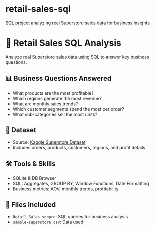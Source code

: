 # retail-sales-sql
SQL project analyzing real Superstore sales data for business insights

# 🛒 Retail Sales SQL Analysis

Analyze real Superstore sales data using SQL to answer key business questions.

## 📊 Business Questions Answered
- What products are the most profitable?
- Which regions generate the most revenue?
- What are monthly sales trends?
- Which customer segments spend the most per order?
- What sub-categories sell the most units?

## 💾 Dataset
- Source: [Kaggle Superstore Dataset](https://www.kaggle.com/datasets/vivek468/superstore-dataset-final)
- Includes orders, products, customers, regions, and profit details

## 🛠 Tools & Skills
- SQLite & DB Browser
- SQL: Aggregates, GROUP BY, Window Functions, Date Formatting
- Business metrics: AOV, monthly trends, profitability

## 📁 Files Included
- `Retail_Sales.sqbpro`: SQL queries for business analysis
- `sample-superstore.csv`: Data used 
